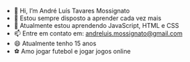 - 👋 Hi, I’m André Luís Tavares Mossignato
- 👀 Estou sempre disposto a aprender cada vez mais
- 🌱 Atualmente estou aprendendo JavaScript, HTML e CSS
- 📫 Entre em contato em: andreluis.mossignato@gmail.com
- 😄 Atualmente tenho 15 anos
- ⚽ Amo jogar futebol e jogar jogos online

<!---
andreluistavaresmossignato/andreluistavaresmossignato is a ✨ special ✨ repository because its `README.md` (this file) appears on your GitHub profile.
You can click the Preview link to take a look at your changes.
--->
